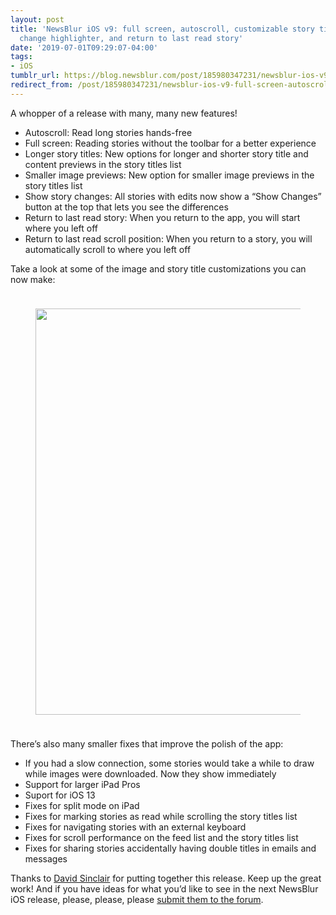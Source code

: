 ```yaml
---
layout: post
title: 'NewsBlur iOS v9: full screen, autoscroll, customizable story titles, story
  change highlighter, and return to last read story'
date: '2019-07-01T09:29:07-04:00'
tags:
- iOS
tumblr_url: https://blog.newsblur.com/post/185980347231/newsblur-ios-v9-full-screen-autoscroll
redirect_from: /post/185980347231/newsblur-ios-v9-full-screen-autoscroll/
---
```

A whopper of a release with many, many new features!

- Autoscroll: Read long stories hands-free
- Full screen: Reading stories without the toolbar for a better experience
- Longer story titles: New options for longer and shorter story title and content previews in the story titles list
- Smaller image previews: New option for smaller image previews in the story titles list
- Show story changes: All stories with edits now show a “Show Changes” button at the top that lets you see the differences
- Return to last read story: When you return to the app, you will start where you left off
- Return to last read scroll position: When you return to a story, you will automatically scroll to where you left off

Take a look at some of the image and story title customizations you can now make:

<figure class="tmblr-full" data-orig-height="968" data-orig-width="1068" data-orig-src="http://static.newsblur.com.s3.amazonaws.com/blog/ios-v9.png"><img style="width:650px;margin: 24px auto;" data-orig-height="968" data-orig-width="1068" src="http://static.newsblur.com.s3.amazonaws.com/blog/ios-v9.png"></figure>

There’s also many smaller fixes that improve the polish of the app:

- If you had a slow connection, some stories would take a while to draw while images were downloaded. Now they show immediately
- Support for larger iPad Pros
- Suport for iOS 13
- Fixes for split mode on iPad
- Fixes for marking stories as read while scrolling the story titles list
- Fixes for navigating stories with an external keyboard
- Fixes for scroll performance on the feed list and the story titles list
- Fixes for sharing stories accidentally having double titles in emails and messages

Thanks to [David Sinclair](https://github.com/dejal) for putting together this release. Keep up the great work! And if you have ideas for what you’d like to see in the next NewsBlur iOS release, please, please, please [submit them to the forum](https://forum.newsblur.com/c/idea).

